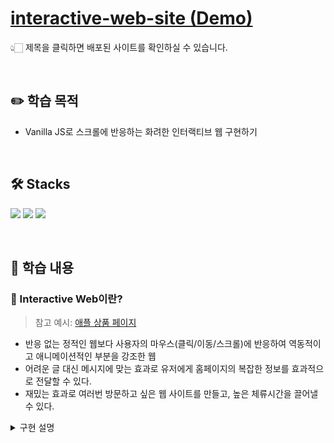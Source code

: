# [interactive-web-site (Demo)]()

👆🏻 제목을 클릭하면 배포된 사이트를 확인하실 수 있습니다.

<br />

## :pencil2: 학습 목적

- Vanilla JS로 스크롤에 반응하는 화려한 인터랙티브 웹 구현하기

<br />

## 🛠️ Stacks

<img src="https://img.shields.io/badge/HTML5-E34F26?style=flat-round&logo=html5&logoColor=white"/> <img src="https://img.shields.io/badge/CSS3-1572B6?style=flat-round&logo=css3&logoColor=white"/> <img src="https://img.shields.io/badge/JavaScript-F7DF1E?style=flat-round&logo=javascript&logoColor=white"/>

<br />

## :book: 학습 내용

### 🔆 Interactive Web이란?

> 참고 예시: [애플 상품 페이지](https://www.apple.com/kr/imac-24/)

- 반응 없는 정적인 웹보다 사용자의 마우스(클릭/이동/스크롤)에 반응하여 역동적이고 애니메이션적인 부분을 강조한 웹
- 어려운 글 대신 메시지에 맞는 효과로 유저에게 홈페이지의 복잡한 정보를 효과적으로 전달할 수 있다.
- 재밌는 효과로 여러번 방문하고 싶은 웹 사이트를 만들고, 높은 체류시간을 끌어낼 수 있다.

<details>
  <summary>구현 설명</summary>
  <div markdown="1">

#### 환경 변수 세팅

```JavaScript
// 디바이스 별로 창 사이즈 변경에 대응하기 위해 따로 함수로 처리한다.
;(() => {
// 환경 변수
const sceneInfo = [
  {
    // 0
    type: 'sticky',
    heightNum: 5, // 브라우저 높이의 n배로 scrollHeight 세팅
    scrollHeight: 0,
    objs: {
      container: document.querySelector('#scroll-section-0'),
      messageA: document.querySelector('#scroll-section-0 .main-message.a'),
      messageB: document.querySelector('#scroll-section-0 .main-message.b'),
      // ...
    },
    values: {
        // 변화하는 opacity 값의 시작값과 끝값, {애니메이션이 재생되는 구간 설정}
        messageA_opacity_in: [0, 1, { start: 0.1, end: 0.2 }],
        messageA_opacity_out: [1, 0, { start: 0.25, end: 0.3 }],
        // ...
      },
  },
  {
    // 1
    type: 'normal',
    heightNum: 5,
    scrollHeight: 0,
    objs: {
      container: document.querySelector('#scroll-section-1'),
    },
  },
  // ...
]

function setLayout() {
// 각 스크롤 섹션의 높이 세팅
  for (let i = 0; i < sceneInfo.length; i++) {
    sceneInfo[i].scrollHeight = sceneInfo[i].heightNum * window.innerHeight
    sceneInfo[i].objs.container.style.height = `${sceneInfo[i].scrollHeight}px`
  }
}
})()

```

#### 스크롤 섹션 영역 저장

```JavaScript
  // 몇 번째 스크롤 섹션인지 판별하기 위한 함수
  function scrollLoop() {
    prevScrollHeight = 0

    for (let i = 0; i < currentScene; i++) {
      prevScrollHeight += sceneInfo[i].scrollHeight
    }

    if (yOffset > prevScrollHeight + sceneInfo[currentScene].scrollHeight) {
      currentScene++
      document.body.setAttribute('id', `show-scene-${currentScene}`)
    }
    if (yOffset < prevScrollHeight) {
      if (currentScene === 0) return // 브라우저 바운스 효과로 인해 마이너스가 되는 것을 방지하기 위한 안전장치(모바일)
      currentScene--
      document.body.setAttribute('id', `show-scene-${currentScene}`)
    }
  }
```

#### 특정 영역에서 스크롤 애니메이션 ON & OFF

```JavaScript
  function calcValues(values, currentYOffset) {
    let rv
    // 현재 씬(스크롤 섹션)에서 현재 내가 위치한 스크롤된 범위를 비율로 구하기
    const scrollHeight = sceneInfo[currentScene].scrollHeight
    const scrollRatio = currentYOffset / scrollHeight
    if (values.length === 3) {
      // start ~ end 사이에 애니메이션 실행
      const partScrollStart = values[2].start * scrollHeight
      const partScrollEnd = values[2].end * scrollHeight
      const partScrollHeight = partScrollEnd - partScrollStart

      if (currentYOffset >= partScrollStart && currentYOffset <= partScrollEnd) {
        rv = ((currentYOffset - partScrollStart) / partScrollHeight) * (values[1] - values[0]) + values[0]
      } else if (currentYOffset < partScrollStart) {
        rv = values[0]
      } else if (currentYOffset > partScrollEnd) {
        rv = values[1]
      }
    } else {
      rv = scrollRatio * (values[1] - values[0]) + values[0]
    }

    return rv
  }

  function playAnimation() {
    const obj = sceneInfo[currentScene].objs
    const values = sceneInfo[currentScene].values
    const currentYOffset = yOffset - prevScrollHeight
    const scrollHeight = sceneInfo[currentScene].scrollHeight
    const scrollRatio = currentYOffset / scrollHeight

    switch (currentScene) {
      case 0:
        const messageA_opacity_in = calcValues(values.messageA_opacity_in, currentYOffset)
        const messageA_opacity_out = calcValues(values.messageA_opacity_out, currentYOffset)
        const messageA_translateY_in = calcValues(values.messageA_translateY_in, currentYOffset)
        const messageA_translateY_out = calcValues(values.messageA_translateY_out, currentYOffset)

         // 스크롤 위치에 따른 텍스트 위치 변화
        if (scrollRatio <= 0.22) {
          // in
          objs.messageA.style.opacity = calcValues(values.messageA_opacity_in, currentYOffset)
          // transform 속성 중 뒤에 3d가 붙은 속성은 하드웨어 가속이 보장이 돼서 퍼포먼스가 좋기 때문에 translateY가 아닌 translate3d로 작성했다.
          // translate3d(x축, y축, z축)
          objs.messageA.style.transform = `translate3d(0, ${calcValues(values.messageA_translateY_in, currentYOffset)}%, 0)`
        } else {
          // out
          objs.messageA.style.opacity = calcValues(values.messageA_opacity_out, currentYOffset)
          objs.messageA.style.transform = `translate3d(0, ${calcValues(values.messageA_translateY_out, currentYOffset)}%, 0)`
        }
        break
      // ...
    }
  }
```

#### canvas로 비디오 인터렉션 적용하기

```JavaScript
  function setCanvasImages() {
    let imgElem
    for (let i = 0; i < sceneInfo[0].values.videoImageCount; i++) {
      // new Image()는 document.createElement('img')와 같다.
      imgElem = new Image()
      imgElem.src = `./video/001/IMG_${6726 + i}.JPG` // 스크롤 offset별로 이미지 불러오기
      sceneInfo[0].objs.videoImages.push(imgElem)
    }
  }
  setCanvasImages()

  function playAnimation(){
    // ...
    switch(currentScene) {
      case 0:
        // 소수점 반올림
        let sequence = Math.round(calcValues(values.imageSequence, currentYOffset))
        objs.context.drawImage(objs.videoImages[sequence], 0, 0)
        // ...
    }
  }
```

#### canvas를 창 사이즈에 맞추기

```HTML
<canvas id="video-canvas-0" width="1920" height="1080"></canvas>
```

```JavaScript
  function setLayout() {
    // ...

    // canvas의 초기 인라인 스타일의 height를 1080으로 정해놓았기 때문에 heightRatio로 각 디바이스의 화면 크기에 맞도록 설정해춘다.
    const heightRatio = window.innerHeight / 1080
    console.log(heightRatio)
    sceneInfo[0].objs.canvas.style.transform = `translate3d(-50%, -50%, 0) scale(${heightRatio}) `
  }
```

  </div>
</details>
